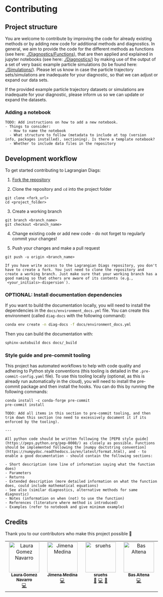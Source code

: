 # Contributing

## Project structure

You are welcome to contribute by improving the code for already existing methods or by adding new code for additional methods and diagnostics. In general, we aim to provide the code for the different methods as functions (see here: [./Diagnostics/Functions](https://github.com/OceanParcels/Lagrangian_diags/tree/main/Diagnostics/Functions)), that are then applied and explained in jupyter notebooks (see here: [./Diagnostics/](https://github.com/OceanParcels/Lagrangian_diags/tree/main/Diagnostics/)) by making use of the output of a set of very basic example particle simulations (to be found here: [./Simulations/](https://github.com/OceanParcels/Lagrangian_diags/tree/main/Simulations)). Please let us know in case the particle trajectory sets/simulations are inadequate for your diagnostic, so that we can adjust or expand our data sets.

If the provided example particle trajectory datasets or simulations are inadequate for your diagnostic, please inform us so we can update or expand the datasets.

### Adding a notebook

```{note}
TODO: Add instructions on how to add a new notebook.
- Things to consider:
  - How to name the notebook
  - What structure to follow (metadata to include at top (version info, packages installed), sectioning). Is there a template notebook?
  - Whether to include data files in the repository
```

## Development workflow

To get started contributing to Lagrangian Diags:

1. [Fork the repository](https://docs.github.com/en/pull-requests/collaborating-with-pull-requests/working-with-forks/fork-a-repo#forking-a-repository)

2. Clone the repository and `cd` into the project folder

```
git clone <fork_url>
cd <project_folder>
```

3. Create a working branch

```
git branch <branch_name>
git checkout <branch_name>
```

4. Change existing code or add new code - do not forget to regularly commit your changes!

5. Push your changes and make a pull request

```
git push -u origin <branch_name>
```

```{note}
If you have write access to the Lagrangian Diags repository, you don't have to create a fork. You just need to clone the repository and create a working branch. Just make sure that your working branch has a good naming so that others are aware of its contents (e.g., `<your_initials>-dispersion`).
```

### OPTIONAL: Install documentation dependencies

If you want to build the documentation locally, you will need to install the dependencies in the `docs/environment_docs.yml` file. You can create this environment (called `diag-docs` with the following command):

```bash
conda env create -n diag-docs -f docs/environment_docs.yml
```

Then you can build the documentation with:

```bash
sphinx-autobuild docs docs/_build
```

### Style guide and pre-commit tooling

This project has automated workflows to help with code quality and adhering to Python style conventions (this tooling is detailed in the `.pre-commit-config.yaml` file). To use this tooling locally (optional, as this is already run automatically in the cloud), you will need to install the pre-commit package and then install the hooks. You can do this by running the following commands:

```
conda install -c conda-forge pre-commit
pre-commit install
```

```{note}
TODO: Add all items in this section to pre-commit tooling, and then trim down this section (no need to excessively document it if its enforced by the tooling).

---

All python code should be written following the [PEP8 style guide](https://peps.python.org/pep-0008/) as closely as possible. Functions should be implemented following the [numpy doctstring convention](https://numpydoc.readthedocs.io/en/latest/format.html), and - to enable a good documentation - should contain the following sections:

- Short description (one line of information saying what the function does)
- Parameters
- Returns
- Extended description (more detailed information on what the function does, could include mathematical equations)
- See also (similar diagnostics, alternative methods for same diagnostic)
- Notes (information on when (not) to use the function)
- References (literature where method is introduced)
- Examples (refer to notebook and give minimum example)
```

## Credits

Thank you to our contributors who make this project possible 🎉

<!-- ALL-CONTRIBUTORS-LIST:START - Do not remove or modify this section -->
<!-- prettier-ignore-start -->
<!-- markdownlint-disable -->
<table>
  <tbody>
    <tr>
      <td align="center" valign="top" width="14.28%"><a href="https://github.com/LauraGomezNavarro"><img src="https://avatars.githubusercontent.com/u/20359692?v=4?s=100" width="100px;" alt="Laura Gomez Navarro"/><br /><sub><b>Laura Gomez Navarro</b></sub></a><br /><a href="https://github.com/OceanParcels/Lagrangian_diags/commits?author=LauraGomezNavarro" title="Code">💻</a></td>
      <td align="center" valign="top" width="14.28%"><a href="https://github.com/jimena-medinarubio"><img src="https://avatars.githubusercontent.com/u/101462540?v=4?s=100" width="100px;" alt="Jimena Medina"/><br /><sub><b>Jimena Medina</b></sub></a><br /><a href="https://github.com/OceanParcels/Lagrangian_diags/commits?author=jimena-medinarubio" title="Code">💻</a></td>
      <td align="center" valign="top" width="14.28%"><a href="https://github.com/sruehs"><img src="https://avatars.githubusercontent.com/u/33282992?v=4?s=100" width="100px;" alt="sruehs"/><br /><sub><b>sruehs</b></sub></a><br /><a href="#ideas-sruehs" title="Ideas, Planning, & Feedback">🤔</a> <a href="https://github.com/OceanParcels/Lagrangian_diags/commits?author=sruehs" title="Code">💻</a> <a href="#projectManagement-sruehs" title="Project Management">📆</a></td>
      <td align="center" valign="top" width="14.28%"><a href="https://www.uu.nl/staff/BAltena"><img src="https://avatars.githubusercontent.com/u/64000582?v=4?s=100" width="100px;" alt="Bas Altena"/><br /><sub><b>Bas Altena</b></sub></a><br /><a href="https://github.com/OceanParcels/Lagrangian_diags/commits?author=dicaearchus" title="Code">💻</a></td>
    </tr>
  </tbody>
</table>

<!-- markdownlint-restore -->
<!-- prettier-ignore-end -->

<!-- ALL-CONTRIBUTORS-LIST:END -->
<!-- prettier-ignore-start -->
<!-- markdownlint-disable -->

<!-- markdownlint-restore -->
<!-- prettier-ignore-end -->

<!-- ALL-CONTRIBUTORS-LIST:END -->
